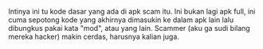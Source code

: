 Intinya ini tu kode dasar yang ada di apk scam itu. Ini bukan lagi apk full, ini cuma sepotong kode yang akhirnya dimasukin ke dalam apk lain lalu dibungkus pakai kata "mod", atau yang lain. Scammer (aku ga sudi bilang mereka hacker) makin cerdas, harusnya kalian juga.
